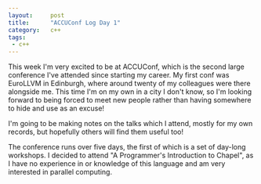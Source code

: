 ```yaml
---
layout:     post
title:      "ACCUConf Log Day 1"
category:   c++
tags:
 - c++
---
```


This week I'm very excited to be at ACCUConf, which is the second large conference I've attended since starting my career. My first conf was EuroLLVM in Edinburgh, where around twenty of my colleagues were there alongside me. This time I'm on my own in a city I don't know, so I'm looking forward to being forced to meet new people rather than having somewhere to hide and use as an excuse!

I'm going to be making notes on the talks which I attend, mostly for my own records, but hopefully others will find them useful too!

The conference runs over five days, the first of which is a set of day-long workshops. I decided to attend "A Programmer's Introduction to Chapel", as I have no experience in or knowledge of this language and am very interested in parallel computing.
